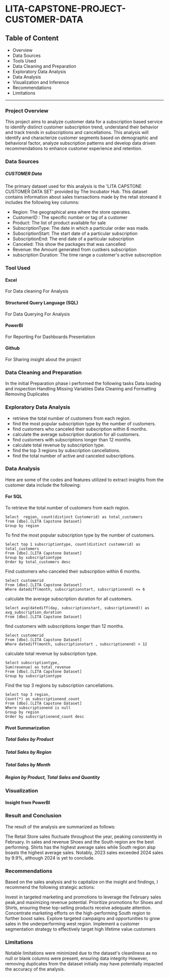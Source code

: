 # LITA-CAPSTONE-PROJECT-CUSTOMER-DATA

## Table of Content 
- Overview
- Data Sources
- Tools Used
- Data Cleaning and Preparation
- Exploratory Data Analysis
- Data Analysis
- Visualization and Inference
- Recommendations
- Limitations
----------------------------------------------------------------------------
### Project Overview

This project aims to analyze customer data for a subscription based service to identify distinct customer subscription trend, understand their behavior and track trends in subscriptions and cancellations. This analysis will identify and characterize customer segments based on demographic and behavioral factor, analyze subscription patterns and develop data driven recommendations to enhance customer experience and retention.

### Data Sources
##### CUSTOMER Data
The primary dataset used for this analysis is the 'LITA CAPSTONE CUSTOMER DATA SET' provided by The Incubator Hub. This dataset contains information about sales transactions made by the retail storeand it  includes the following key columns:
- Region: The geographical area where the store operates.
- CustomerID : The specific number or tag of a customer
- Product: The list of product available for sale
- SubscriptionType: The date in which a particular order was made.
- SubscriptionStart: The start date of a particular subscription
- SubscriptionEnd: The end date of a particular subscription
- Canceled: This show the packages that was cancelled 
- Revenue: the Amount generated from custkers subscription
- subscription Duration: The time range a customer's active subscroption



### Tool Used
#### Excel
  For Data cleaning
  For Analysis
  
#### Structured Query Language (SQL)
  For Data Querying
  For Analysis
  
#### PowerBI
For Reporting
For Dashboards Presentation

#### Github
For Sharing insight about the project

### Data Cleaning and Preparation
In the initial Preparation phase i performed the following tasks
Data loading and inspection
Handling Missing Variables
Data Cleaning and Formatting
Removing Duplicates

### Exploratory Data Analysis
- retrieve the total number of customers from each region.
- find the most popular subscription type by the number of customers.
- find customers who canceled their subscription within 6 months.
- calculate the average subscription duration for all customers.
- find customers with subscriptions longer than 12 months.
- calculate total revenue by subscription type.
- find the top 3 regions by subscription cancellations.
- find the total number of active and canceled subscriptions. 

### Data Analysis
Here are some of the codes and features utilized to extract insights from the customer data include the following:
#### For SQL
To retrieve the total number of customers from each region. 
```
Select  region, count(distinct Customerid) as total_customers 
from [dbo].[LITA Capstone Dataset]
Group by region
```
To find the most popular subscription type by the number of customers. 
```
Select top 1 subscriptiontype, count(distinct customerid) as total_customers
From [dbo].[LITA Capstone Dataset]
Group by subscriptiontype 
Order by total_customers desc
```
 Find customers who canceled their subscription within 6 months. 
```
Select customerid
From [dbo].[LITA Capstone Dataset]
Where datediff(month, subscriptionstart, subscriptionend) <= 6
```
calculate the average subscription duration for all customers. 
```
Select avg(datediff(day, subscriptionstart, subscriptionend)) as avg_subscription_duration
From [dbo].[LITA Capstone Dataset]
```
find customers with subscriptions longer than 12 months. 
```
Select customerid
From [dbo].[LITA Capstone Dataset]
Where datediff(month, subscriptionstart , subscriptionend) > 12
```
calculate total revenue by subscription type. 
```
Select subscriptiontype,
Sum(revenue) as total_revenue 
From [dbo].[LITA Capstone Dataset]
Group by subscriptiontype
```
Find the top 3 regions by subscription cancellations. 
```
Select top 3 region,
Count(*) as subscriptionend_count
From [dbo].[LITA Capstone Dataset]
Where subscriptionend is null
Group by region
Order by subscriptionend_count desc
```

#### Pivot Summarization
##### Total Sales by Product

##### Total Sales by Region


##### Total Sales by Month


##### Region by Product, Total Sales and Quantity



### Visualization
#### Insight from PowerBI



### Result and Conclusion
The result of the analysis are summarized as follows:

The Retail Store sales fluctuate throughout the year, peaking consistently in February. In sales and revenue Shoes and the South region are the best performing. Shirts has the highest average sales while South region alsp boasts the highest average sales. Notably, 2023 sales exceeded 2024 sales by 9.9%, although 2024 is yet to conclude.

### Recommendations
Based on the sales analysis and to capitalize on the insight and findings, I recommend the following strategic actions:

Invest in targeted marketing and promotions to leverage the February sales peak,and maximizing revenue potential.
Prioritize promotions for Shoes and Shirts, ensuring these top-selling products receive adequate attention.
Concentrate marketing efforts on the high-performing South region to further boost sales.
Explore targeted campaigns and opportunities to grow sales in the underperforming west region.
Implement a customer segmentation strategy to effectively target high lifetime value customers

### Limitations
Notable limitations were minimized due to the dataset's cleanliness as no null or blank columns were present, ensuring data integrity However, removing duplicates from the dataset initially may have potentially impacted the accuracy of the analysis.
